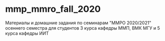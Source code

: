 # mmp_mmro_fall_2020
Материалы и домашние задания по семинарам "ММРО 2020/2021" осеннего семестра для студентов 3 курса кафедры ММП, ВМК МГУ и 5 курса кафедры ИИТ
